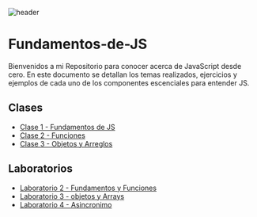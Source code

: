 ![header](https://oracle-devrel.github.io/devo-image-repository/seo-thumbnails/JavaScript---Thumbnail-1200-x-630.jpg)

# Fundamentos-de-JS
Bienvenidos a mi Repositorio para conocer acerca de JavaScript desde cero.
En este documento se detallan los temas realizados, ejercicios y ejemplos de cada uno de los componentes escenciales para entender JS.

## Clases

- [Clase 1 - Fundamentos de JS](https://github.com/bryandelgado99/Fundamentos-de-JS/blob/main/02_fundamentos.js)
- [Clase 2 - Funciones](https://github.com/bryandelgado99/Fundamentos-de-JS/blob/main/03_funciones.js)
- [Clase 3 - Objetos y Arreglos]()

## Laboratorios
- [Laboratorio 2 - Fundamentos y Funciones](https://github.com/bryandelgado99/Fundamentos-de-JS/blob/82bc307a4460c37a3c34c0dac62957acf4930148/Laboratorio%202%20-%20Fundamentos%20y%20Funciones.js)
- [Laboratorio 3 - objetos y Arrays]()
- [Laboratorio 4 - Asincronimo]()
